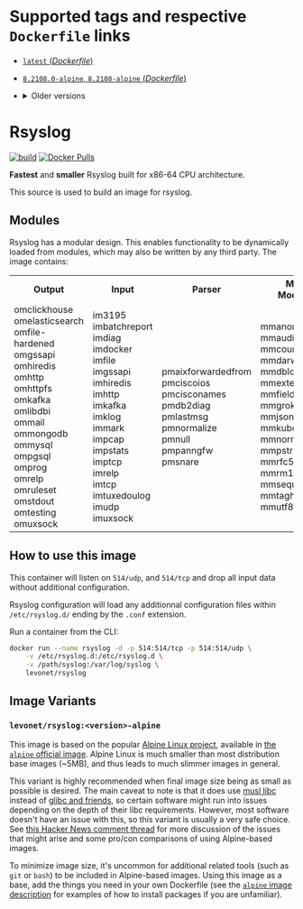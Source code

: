 # Supported tags and respective `Dockerfile` links

- [`latest` (*Dockerfile*)](https://github.com/levonet/docker-rsyslog/blob/master/Dockerfile)
- [`8.2108.0-alpine`, `8.2108-alpine` (*Dockerfile*)](https://github.com/levonet/docker-rsyslog/blob/v8.2108.0/Dockerfile)
- <details><summary>Older versions</summary>

  - [`8.2106.0-alpine`, `8.2106-alpine` (*Dockerfile*)](https://github.com/levonet/docker-rsyslog/blob/v8.2106.0/Dockerfile)
  - [`8.2104.0-alpine`, `8.2104-alpine` (*Dockerfile*)](https://github.com/levonet/docker-rsyslog/blob/v8.2104.0/Dockerfile)
  - [`8.2102.0-alpine`, `8.2102-alpine` (*Dockerfile*)](https://github.com/levonet/docker-rsyslog/blob/v8.2102.0/Dockerfile)
  - [`8.2012.0-alpine`, `8.2012-alpine` (*Dockerfile*)](https://github.com/levonet/docker-rsyslog/blob/v8.2012.0/Dockerfile)
  - [`8.2010.0-alpine`, `8.2010-alpine` (*Dockerfile*)](https://github.com/levonet/docker-rsyslog/blob/v8.2010.0/Dockerfile)
  - [`8.2008.0-alpine`, `8.2008-alpine` (*Dockerfile*)](https://github.com/levonet/docker-rsyslog/blob/v8.2008.0/Dockerfile)
  - [`8.2006.0-alpine`, `8.2006-alpine` (*Dockerfile*)](https://github.com/levonet/docker-rsyslog/blob/v8.2006.0/Dockerfile)
  - [`8.2004.0-alpine`, `8.2004-alpine` (*Dockerfile*)](https://github.com/levonet/docker-rsyslog/blob/v8.2004.0/Dockerfile)
  - [`8.2002.0-alpine`, `8.2002-alpine` (*Dockerfile*)](https://github.com/levonet/docker-rsyslog/blob/v8.2002.0/Dockerfile)
  - [`8.2001.0-alpine`, `8.2001-alpine` (*Dockerfile*)](https://github.com/levonet/docker-rsyslog/blob/v8.2001.0/Dockerfile)
  - [`8.1911.0-alpine`, `8.1911-alpine` (*Dockerfile*)](https://github.com/levonet/docker-rsyslog/blob/v8.1911.0/Dockerfile)
  - [`8.1910.0-alpine`, `8.1910-alpine` (*Dockerfile*)](https://github.com/levonet/docker-rsyslog/blob/v8.1910.0/Dockerfile)
  - [`8.1908.0-alpine`, `8.1908-alpine` (*Dockerfile*)](https://github.com/levonet/docker-rsyslog/blob/v8.1908.0/Dockerfile)
  - [`8.1907.0-alpine`, `8.1907-alpine` (*Dockerfile*)](https://github.com/levonet/docker-rsyslog/blob/v8.1907.0/Dockerfile)
  - [`8.1905.1-alpine`, `8.1905-alpine` (*Dockerfile*)](https://github.com/levonet/docker-rsyslog/blob/v8.1905.1/Dockerfile)
  - [`8.1904.1-alpine`, `8.1904-alpine` (*Dockerfile*)](https://github.com/levonet/docker-rsyslog/blob/v8.1904.1/Dockerfile)
  - [`8.1903.0-alpine`, `8.1903-alpine` (*Dockerfile*)](https://github.com/levonet/docker-rsyslog/blob/v8.1903.0/Dockerfile)
  - [`8.1901.0-alpine`, `8.1901-alpine` (*Dockerfile*)](https://github.com/levonet/docker-rsyslog/blob/v8.1901.0/Dockerfile)
</details>

# Rsyslog

[![build](https://github.com/levonet/docker-rsyslog/actions/workflows/build.yml/badge.svg)](https://github.com/levonet/docker-rsyslog/actions/workflows/build.yml)
[![Docker Pulls](https://img.shields.io/docker/pulls/levonet/rsyslog.svg)](https://hub.docker.com/r/levonet/rsyslog/)

**Fastest** and **smaller** Rsyslog built for x86-64 CPU architecture.

This source is used to build an image for rsyslog.

## Modules

Rsyslog has a modular design. This enables functionality to be dynamically loaded from modules, which may also be written by any third party.
The image contains:

<table>
  <tr>
    <th>Output</th><th>Input</th><th>Parser</th><th>Message Modification</th><th>Functions</th><th>Library</th>
  </tr>
  <tr>
    <td>
      omclickhouse<br/>
      omelasticsearch<br/>
      omfile-hardened<br/>
      omgssapi<br/>
      omhiredis<br/>
      omhttp<br/>
      omhttpfs<br/>
      omkafka<br/>
      omlibdbi<br/>
      ommail<br/>
      ommongodb<br/>
      ommysql<br/>
      ompgsql<br/>
      omprog<br/>
      omrelp<br/>
      omruleset<br/>
      omstdout<br/>
      omtesting<br/>
      omuxsock
    </td><td>
      im3195<br/>
      imbatchreport<br/>
      imdiag<br/>
      imdocker<br/>
      imfile<br/>
      imgssapi<br/>
      imhiredis<br/>
      imhttp<br/>
      imkafka<br/>
      imklog<br/>
      immark<br/>
      impcap<br/>
      impstats<br/>
      imptcp<br/>
      imrelp<br/>
      imtcp<br/>
      imtuxedoulog<br/>
      imudp<br/>
      imuxsock
    </td><td>
      pmaixforwardedfrom<br/>
      pmciscoios<br/>
      pmcisconames<br/>
      pmdb2diag<br/>
      pmlastmsg<br/>
      pmnormalize<br/>
      pmnull<br/>
      pmpanngfw<br/>
      pmsnare
    </td><td>
      mmanon<br/>
      mmaudit<br/>
      mmcount<br/>
      mmdarwin<br/>
      mmdblookup<br/>
      mmexternal<br/>
      mmfields<br/>
      mmgrok<br/>
      mmjsonparse<br/>
      mmkubernetes<br/>
      mmnormalize<br/>
      mmpstrucdata<br/>
      mmrfc5424addhmac<br/>
      mmrm1stspace<br/>
      mmsequence<br/>
      mmtaghostname<br/>
      mmutf8fix
    </td><td>
      fmhash<br/>
      fmhttp
    </td><td>
      lmcry_gcry<br/>
      lmnet<br/>
      lmnetstrms<br/>
      lmnsd_gtls<br/>
      lmnsd_ossl<br/>
      lmnsd_ptcp<br/>
      lmregexp<br/>
      lmtcpclt<br/>
      lmtcpsrv<br/>
      lmzlibw
    </td>
  </tr>
</table>

## How to use this image

This container will listen on `514/udp`, and `514/tcp` and drop all input data without additional configuration.

Rsyslog configuration will load any additionnal configuration files within `/etc/rsyslog.d/` ending by the `.conf` extension.

Run a container from the CLI:

```sh
docker run --name rsyslog -d -p 514:514/tcp -p 514:514/udp \
    -v /etc/rsyslog.d:/etc/rsyslog.d \
    -v /path/syslog:/var/log/syslog \
    levonet/rsyslog
```

## Image Variants

### `levonet/rsyslog:<version>-alpine`

This image is based on the popular [Alpine Linux project](http://alpinelinux.org/), available in [the `alpine` official image](https://hub.docker.com/_/alpine).
Alpine Linux is much smaller than most distribution base images (~5MB), and thus leads to much slimmer images in general.

This variant is highly recommended when final image size being as small as possible is desired. The main caveat to note is that it does use [musl libc](http://www.musl-libc.org/) instead of [glibc and friends](http://www.etalabs.net/compare_libcs.html), so certain software might run into issues depending on the depth of their libc requirements. However, most software doesn't have an issue with this, so this variant is usually a very safe choice.
See [this Hacker News comment thread](https://news.ycombinator.com/item?id=10782897) for more discussion of the issues that might arise and some pro/con comparisons of using Alpine-based images.

To minimize image size, it's uncommon for additional related tools (such as `git` or `bash`) to be included in Alpine-based images. Using this image as a base, add the things you need in your own Dockerfile (see the [`alpine` image description](https://hub.docker.com/_/alpine/) for examples of how to install packages if you are unfamiliar).
